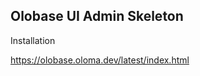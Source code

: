 
## Olobase UI Admin Skeleton

Installation

<a href="https://olobase.oloma.dev/latest/index.html" target="_blank">https://olobase.oloma.dev/latest/index.html</a>